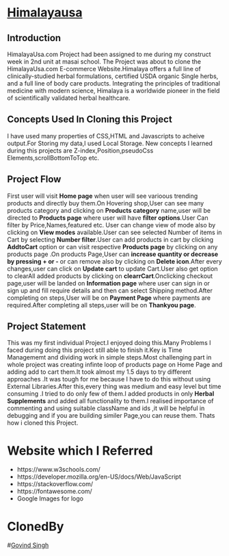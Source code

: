 
# <a href="">Himalayausa</a>
<h2>Introduction</h2>
<p>HimalayaUsa.com Project had been assigned to me during my construct week in 2nd unit at masai school. The Project was about to clone the HimalayaUsa.com E-commerce Website.Himalaya offers a full line of clinically-studied herbal formulations, certified USDA organic Single herbs, and a full line of body care products. Integrating the principles of traditional medicine with modern science, Himalaya is a worldwide pioneer in the field of scientifically validated herbal healthcare.
</p>
<h2>Concepts Used In Cloning this Project</h2>
<p>I have used many properties of CSS,HTML and Javascripts to acheive output.For Storing my data,I used Local Storage.
  New concepts I learned during this projects are Z-index,Position,pseudoCss Elements,scrollBottomToTop etc.
</p>
<h2>Project Flow</h2>
<p>First user will visit <strong>Home page</strong> when user will see varioous trending products and directly buy them.On Hovering shop,User can see many products category and clicking on <strong>Products category</strong> name,user will be directed to <strong>Products page</strong> where user will have <strong>filter options</strong>.User Can filter by Price,Names,featured etc. User can change view of mode also by clicking on <strong>View modes</strong> available.User can see selected Number of items in Cart by selecting <strong>Number filter</strong>.User can add products in cart by clicking  <strong>AddtoCart</strong> option or can visit  respective <strong>Products page</strong> by clicking on any products page .On products Page,User can <strong>increase quantity or decrease by pressing + or - </strong>or can remove also by clicking on <strong>Delete icon</strong>.After every changes,user can click on <strong>Update cart</strong> to update Cart.User also get option to clearAll added products by clicking on <strong>clearrCart</strong>.Onclicking checkout page,user will be landed on <strong>Information page</strong> where user can sign in or sign up and fill require details and then can select Shipping method.After completing on steps,User will be on <strong>Payment Page </strong>where payments are required.After completing all steps,user will be on <strong>Thankyou page</strong>.
</p>
<h2>Project Statement</h2>
<p>This was my first individual Project.I enjoyed doing this.Many Problems I faced during doing this project still able to finish it.Key is Time Managememt and dividing work in simple steps.Most challenging part in whole project was creating infinte loop of products page on Home Page and adding add to cart  them.It took almost my 1.5 days to try different approaches .It was tough for me because I have to do this without using External Libraries.After this,every thing was medium and easy level but time consuming .I tried to do only few of them.I added products in only <strong>Herbal Supplements</strong> and added all functionality to them.I realised importance of commenting and using suitable className and ids ,it will be helpful in debugging and if you are building similer Page,you can reuse them. Thats how i cloned this Project.
</p>

<h1>Website which I Referred</h1>
<ul>
  <li>https://www.w3schools.com/</li>
  <li>https://developer.mozilla.org/en-US/docs/Web/JavaScript</li>
  <li>https://stackoverflow.com/</li>
  <li>https://fontawesome.com/</li>
  <li>Google Images for logo</li>
  </ul>
<h1>ClonedBy</h1>
#<a href="">Govind Singh</a>
 
    

